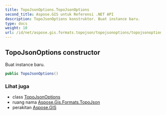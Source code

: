 ```yaml
---
title: TopoJsonOptions.TopoJsonOptions
second_title: Aspose.GIS untuk Referensi .NET API
description: TopoJsonOptions konstruktor. Buat instance baru.
type: docs
weight: 10
url: /id/net/aspose.gis.formats.topojson/topojsonoptions/topojsonoptions/
---
```

## TopoJsonOptions constructor

Buat instance baru.

```csharp
public TopoJsonOptions()
```

### Lihat juga

* class [TopoJsonOptions](../)
* ruang nama [Aspose.Gis.Formats.TopoJson](../../topojsonoptions/)
* perakitan [Aspose.GIS](../../../)


